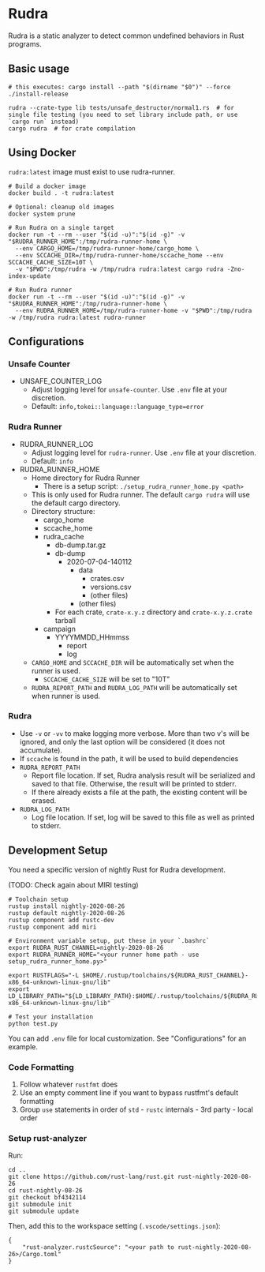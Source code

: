 # Rudra

Rudra is a static analyzer to detect common undefined behaviors in Rust programs.

## Basic usage

```
# this executes: cargo install --path "$(dirname "$0")" --force
./install-release

rudra --crate-type lib tests/unsafe_destructor/normal1.rs  # for single file testing (you need to set library include path, or use `cargo run` instead)
cargo rudra  # for crate compilation
```

## Using Docker

`rudra:latest` image must exist to use rudra-runner.

```
# Build a docker image
docker build . -t rudra:latest

# Optional: cleanup old images
docker system prune

# Run Rudra on a single target
docker run -t --rm --user "$(id -u)":"$(id -g)" -v "$RUDRA_RUNNER_HOME":/tmp/rudra-runner-home \
  --env CARGO_HOME=/tmp/rudra-runner-home/cargo_home \
  --env SCCACHE_DIR=/tmp/rudra-runner-home/sccache_home --env SCCACHE_CACHE_SIZE=10T \
  -v "$PWD":/tmp/rudra -w /tmp/rudra rudra:latest cargo rudra -Zno-index-update

# Run Rudra runner
docker run -t --rm --user "$(id -u)":"$(id -g)" -v "$RUDRA_RUNNER_HOME":/tmp/rudra-runner-home \
  --env RUDRA_RUNNER_HOME=/tmp/rudra-runner-home -v "$PWD":/tmp/rudra -w /tmp/rudra rudra:latest rudra-runner
```

## Configurations

### Unsafe Counter

- UNSAFE_COUNTER_LOG
  - Adjust logging level for `unsafe-counter`. Use `.env` file at your discretion.
  - Default: `info,tokei::language::language_type=error`

### Rudra Runner

- RUDRA_RUNNER_LOG
  - Adjust logging level for `rudra-runner`. Use `.env` file at your discretion.
  - Default: `info`
- RUDRA_RUNNER_HOME
  - Home directory for Rudra Runner
    - There is a setup script: `./setup_rudra_runner_home.py <path>`
  - This is only used for Rudra runner. The default `cargo rudra` will use the default cargo directory.
  - Directory structure:
    - cargo_home
    - sccache_home
    - rudra_cache
      - db-dump.tar.gz
      - db-dump
        - 2020-07-04-140112
          - data
            - crates.csv
            - versions.csv
            - (other files)
          - (other files)
      - For each crate, `crate-x.y.z` directory and `crate-x.y.z.crate` tarball
    - campaign
      - YYYYMMDD_HHmmss
        - report
        - log
  - `CARGO_HOME` and `SCCACHE_DIR` will be automatically set when the runner is used.
    - `SCCACHE_CACHE_SIZE` will be set to "10T"
  - `RUDRA_REPORT_PATH` and `RUDRA_LOG_PATH` will be automatically set when runner is used.

### Rudra

- Use `-v` or `-vv` to make logging more verbose.
  More than two v's will be ignored, and only the last option will be considered (it does not accumulate).
- If `sccache` is found in the path, it will be used to build dependencies
- `RUDRA_REPORT_PATH`
  - Report file location. If set, Rudra analysis result will be serialized and
    saved to that file. Otherwise, the result will be printed to stderr.
  - If there already exists a file at the path, the existing content will be erased.
- `RUDRA_LOG_PATH`
  - Log file location. If set, log will be saved to this file as well as printed to stderr.

## Development Setup

You need a specific version of nightly Rust for Rudra development.

(TODO: Check again about MIRI testing)

```
# Toolchain setup
rustup install nightly-2020-08-26
rustup default nightly-2020-08-26
rustup component add rustc-dev
rustup component add miri

# Environment variable setup, put these in your `.bashrc`
export RUDRA_RUST_CHANNEL=nightly-2020-08-26
export RUDRA_RUNNER_HOME="<your runner home path - use setup_rudra_runner_home.py>"

export RUSTFLAGS="-L $HOME/.rustup/toolchains/${RUDRA_RUST_CHANNEL}-x86_64-unknown-linux-gnu/lib"
export LD_LIBRARY_PATH="${LD_LIBRARY_PATH}:$HOME/.rustup/toolchains/${RUDRA_RUST_CHANNEL}-x86_64-unknown-linux-gnu/lib"

# Test your installation
python test.py
```

You can add `.env` file for local customization. See "Configurations" for an example.

### Code Formatting

1. Follow whatever `rustfmt` does
2. Use an empty comment line if you want to bypass rustfmt's default formatting
3. Group `use` statements in order of `std` - `rustc` internals - 3rd party - local order

### Setup rust-analyzer

Run:
```
cd ..
git clone https://github.com/rust-lang/rust.git rust-nightly-2020-08-26
cd rust-nightly-08-26
git checkout bf4342114
git submodule init
git submodule update
```

Then, add this to the workspace setting (`.vscode/settings.json`):
```
{
    "rust-analyzer.rustcSource": "<your path to rust-nightly-2020-08-26>/Cargo.toml"
}
```

